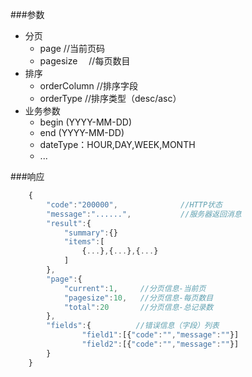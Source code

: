 ###参数

-   分页
    +   page        //当前页码
    +   pagesize　  //每页数目
-   排序
    +   orderColumn     //排序字段
    +   orderType       //排序类型（desc/asc）
-   业务参数
    +   begin (YYYY-MM-DD)
    +   end (YYYY-MM-DD)
    +   dateType：HOUR,DAY,WEEK,MONTH    
    +   ...

###响应
```js
    {
        "code":"200000",              //HTTP状态  
        "message":"......",           //服务器返回消息
        "result":{
            "summary":{}
            "items":[
                {...},{...},{...}
            ]
        },
        "page":{
            "current":1,     //分页信息-当前页
            "pagesize":10,   //分页信息-每页数目
            "total":20       //分页信息-总记录数
        },
        "fields":{          //错误信息（字段）列表
                "field1":[{"code":"","message":""}]
                "field2":[{"code":"","message":""}]
        }
    }
```
